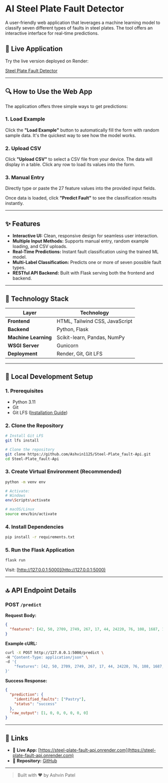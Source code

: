 # AI Steel Plate Fault Detector

A user-friendly web application that leverages a machine learning model to classify seven different types of faults in steel plates. The tool offers an interactive interface for real-time predictions.

## 🔗 Live Application

Try the live version deployed on Render:

[Steel Plate Fault Detector](https://steel-plate-fault-api.onrender.com)

---

## 🔍 How to Use the Web App

The application offers three simple ways to get predictions:

### 1. Load Example

Click the **"Load Example"** button to automatically fill the form with random sample data. It's the quickest way to see how the model works.

### 2. Upload CSV

Click **"Upload CSV"** to select a CSV file from your device. The data will display in a table. Click any row to load its values into the form.

### 3. Manual Entry

Directly type or paste the 27 feature values into the provided input fields.

Once data is loaded, click **"Predict Fault"** to see the classification results instantly.

---

## ✨ Features

* **Interactive UI:** Clean, responsive design for seamless user interaction.
* **Multiple Input Methods:** Supports manual entry, random example loading, and CSV uploads.
* **Real-Time Predictions:** Instant fault classification using the trained ML model.
* **Multi-Label Classification:** Predicts one or more of seven possible fault types.
* **RESTful API Backend:** Built with Flask serving both the frontend and backend.

---

## 🔧 Technology Stack

| Layer                | Technology                     |
| -------------------- | ------------------------------ |
| **Frontend**         | HTML, Tailwind CSS, JavaScript |
| **Backend**          | Python, Flask                  |
| **Machine Learning** | Scikit-learn, Pandas, NumPy    |
| **WSGI Server**      | Gunicorn                       |
| **Deployment**       | Render, Git, Git LFS           |

---

## 💪 Local Development Setup

### 1. Prerequisites

* Python 3.11
* Git
* Git LFS ([Installation Guide](https://git-lfs.github.com/))

### 2. Clone the Repository

```bash
# Install Git LFS
git lfs install

# Clone the repository
git clone https://github.com/Ashvin1125/Steel-Plate_fault-Api.git
cd Steel-Plate_fault-Api
```

### 3. Create Virtual Environment (Recommended)

```bash
python -m venv env

# Activate:
# Windows
env\Scripts\activate

# macOS/Linux
source env/bin/activate
```

### 4. Install Dependencies

```bash
pip install -r requirements.txt
```

### 5. Run the Flask Application

```bash
flask run
```

Visit: [http://127.0.0.1:5000](http://127.0.0.1:5000)

---

## 🔝 API Endpoint Details

### POST `/predict`

**Request Body:**

```json
{
  "features": [42, 50, 2709, 2749, 267, 17, 44, 24220, 76, 108, 1687, 1, 0, 80, 0.0498, 0.2415, 0.1818, 0.0047, 0.4706, 0.1, 1, 2.4265, 0.9031, 1.6435, 0.8182, -0.2913, 0.5822]
}
```

**Example cURL:**

```bash
curl -X POST http://127.0.0.1:5000/predict \
-H "Content-Type: application/json" \
-d '{
    "features": [42, 50, 2709, 2749, 267, 17, 44, 24220, 76, 108, 1687, 1, 0, 80, 0.0498, 0.2415, 0.1818, 0.0047, 0.4706, 0.1, 1, 2.4265, 0.9031, 1.6435, 0.8182, -0.2913, 0.5822]
}'
```

**Success Response:**

```json
{
  "prediction": {
    "identified_faults": ["Pastry"],
    "status": "success"
  },
  "raw_output": [1, 0, 0, 0, 0, 0, 0]
}
```

---

## 📍 Links

* 📅 **Live App:** [https://steel-plate-fault-api.onrender.com](https://steel-plate-fault-api.onrender.com)
* 📁 **Repository:** [GitHub](https://github.com/Ashvin1125/Steel-Plate_fault-Api)

---

> Built with ❤️ by Ashvin Patel
